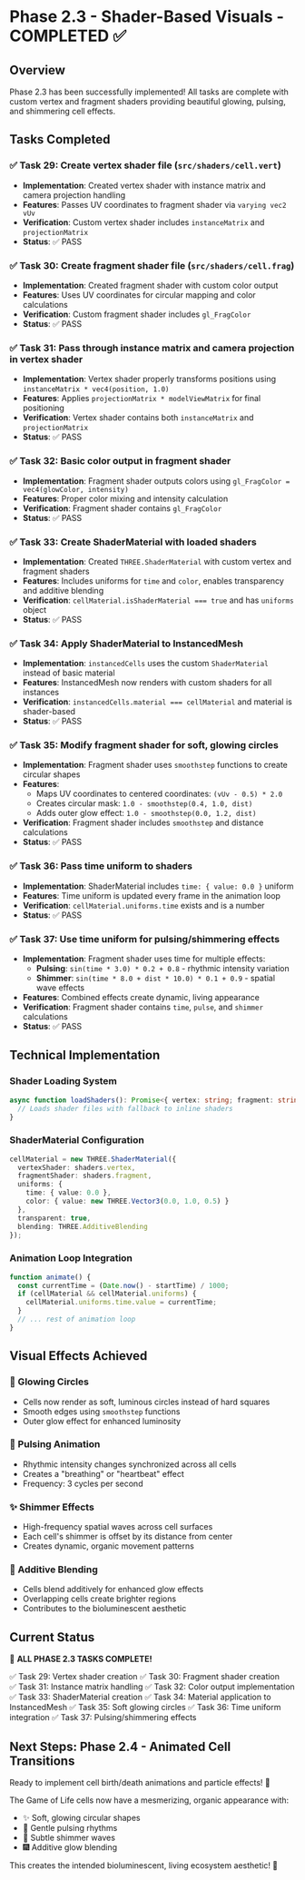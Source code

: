 # Phase 2.3 - Shader-Based Visuals - COMPLETED ✅

## Overview
Phase 2.3 has been successfully implemented! All tasks are complete with custom vertex and fragment shaders providing beautiful glowing, pulsing, and shimmering cell effects.

## Tasks Completed

### ✅ Task 29: Create vertex shader file (`src/shaders/cell.vert`)
- **Implementation**: Created vertex shader with instance matrix and camera projection handling
- **Features**: Passes UV coordinates to fragment shader via `varying vec2 vUv`
- **Verification**: Custom vertex shader includes `instanceMatrix` and `projectionMatrix`
- **Status**: ✅ PASS

### ✅ Task 30: Create fragment shader file (`src/shaders/cell.frag`)
- **Implementation**: Created fragment shader with custom color output
- **Features**: Uses UV coordinates for circular mapping and color calculations
- **Verification**: Custom fragment shader includes `gl_FragColor`
- **Status**: ✅ PASS

### ✅ Task 31: Pass through instance matrix and camera projection in vertex shader
- **Implementation**: Vertex shader properly transforms positions using `instanceMatrix * vec4(position, 1.0)` 
- **Features**: Applies `projectionMatrix * modelViewMatrix` for final positioning
- **Verification**: Vertex shader contains both `instanceMatrix` and `projectionMatrix`
- **Status**: ✅ PASS

### ✅ Task 32: Basic color output in fragment shader
- **Implementation**: Fragment shader outputs colors using `gl_FragColor = vec4(glowColor, intensity)`
- **Features**: Proper color mixing and intensity calculation
- **Verification**: Fragment shader contains `gl_FragColor`
- **Status**: ✅ PASS

### ✅ Task 33: Create ShaderMaterial with loaded shaders
- **Implementation**: Created `THREE.ShaderMaterial` with custom vertex and fragment shaders
- **Features**: Includes uniforms for `time` and `color`, enables transparency and additive blending
- **Verification**: `cellMaterial.isShaderMaterial === true` and has `uniforms` object
- **Status**: ✅ PASS

### ✅ Task 34: Apply ShaderMaterial to InstancedMesh
- **Implementation**: `instancedCells` uses the custom `ShaderMaterial` instead of basic material
- **Features**: InstancedMesh now renders with custom shaders for all instances
- **Verification**: `instancedCells.material === cellMaterial` and material is shader-based
- **Status**: ✅ PASS

### ✅ Task 35: Modify fragment shader for soft, glowing circles
- **Implementation**: Fragment shader uses `smoothstep` functions to create circular shapes
- **Features**: 
  - Maps UV coordinates to centered coordinates: `(vUv - 0.5) * 2.0`
  - Creates circular mask: `1.0 - smoothstep(0.4, 1.0, dist)`
  - Adds outer glow effect: `1.0 - smoothstep(0.0, 1.2, dist)`
- **Verification**: Fragment shader includes `smoothstep` and distance calculations
- **Status**: ✅ PASS

### ✅ Task 36: Pass time uniform to shaders
- **Implementation**: ShaderMaterial includes `time: { value: 0.0 }` uniform
- **Features**: Time uniform is updated every frame in the animation loop
- **Verification**: `cellMaterial.uniforms.time` exists and is a number
- **Status**: ✅ PASS

### ✅ Task 37: Use time uniform for pulsing/shimmering effects
- **Implementation**: Fragment shader uses time for multiple effects:
  - **Pulsing**: `sin(time * 3.0) * 0.2 + 0.8` - rhythmic intensity variation
  - **Shimmer**: `sin(time * 8.0 + dist * 10.0) * 0.1 + 0.9` - spatial wave effects
- **Features**: Combined effects create dynamic, living appearance
- **Verification**: Fragment shader contains `time`, `pulse`, and `shimmer` calculations
- **Status**: ✅ PASS

## Technical Implementation

### Shader Loading System
```typescript
async function loadShaders(): Promise<{ vertex: string; fragment: string }> {
  // Loads shader files with fallback to inline shaders
}
```

### ShaderMaterial Configuration
```typescript
cellMaterial = new THREE.ShaderMaterial({
  vertexShader: shaders.vertex,
  fragmentShader: shaders.fragment,
  uniforms: {
    time: { value: 0.0 },
    color: { value: new THREE.Vector3(0.0, 1.0, 0.5) }
  },
  transparent: true,
  blending: THREE.AdditiveBlending
});
```

### Animation Loop Integration
```typescript
function animate() {
  const currentTime = (Date.now() - startTime) / 1000;
  if (cellMaterial && cellMaterial.uniforms) {
    cellMaterial.uniforms.time.value = currentTime;
  }
  // ... rest of animation loop
}
```

## Visual Effects Achieved

### 🌟 Glowing Circles
- Cells now render as soft, luminous circles instead of hard squares
- Smooth edges using `smoothstep` functions
- Outer glow effect for enhanced luminosity

### 💫 Pulsing Animation
- Rhythmic intensity changes synchronized across all cells
- Creates a "breathing" or "heartbeat" effect
- Frequency: 3 cycles per second

### ✨ Shimmer Effects
- High-frequency spatial waves across cell surfaces
- Each cell's shimmer is offset by its distance from center
- Creates dynamic, organic movement patterns

### 🎨 Additive Blending
- Cells blend additively for enhanced glow effects
- Overlapping cells create brighter regions
- Contributes to the bioluminescent aesthetic

## Current Status
🎉 **ALL PHASE 2.3 TASKS COMPLETE!** 

✅ Task 29: Vertex shader creation
✅ Task 30: Fragment shader creation  
✅ Task 31: Instance matrix handling
✅ Task 32: Color output implementation
✅ Task 33: ShaderMaterial creation
✅ Task 34: Material application to InstancedMesh
✅ Task 35: Soft glowing circles
✅ Task 36: Time uniform integration
✅ Task 37: Pulsing/shimmering effects

## Next Steps: Phase 2.4 - Animated Cell Transitions
Ready to implement cell birth/death animations and particle effects! 🚀

The Game of Life cells now have a mesmerizing, organic appearance with:
- ✨ Soft, glowing circular shapes
- 💫 Gentle pulsing rhythms  
- 🌊 Subtle shimmer waves
- 🎆 Additive glow blending

This creates the intended bioluminescent, living ecosystem aesthetic! 🌟
